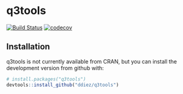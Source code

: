 # q3tools

[![Build Status](https://travis-ci.org/ddiez/q3tools.svg?branch=master)](https://travis-ci.org/ddiez/q3tools)
[![codecov](https://codecov.io/gh/ddiez/q3tools/branch/master/graph/badge.svg)](https://codecov.io/gh/ddiez/q3tools)

## Installation

q3tools is not currently available from CRAN, but you can install the development version from github with:

```R
# install.packages("q3tools")
devtools::install_github("ddiez/q3tools")
```
